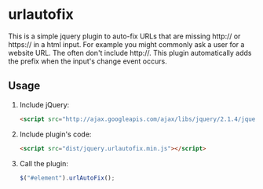 # urlautofix

This is a simple jquery plugin to auto-fix URLs that are missing http:// or https:// in a html input. 
For example you might commonly ask a user for a website URL. The often don't include http://. This plugin
automatically adds the prefix when the input's change event occurs.

## Usage

1. Include jQuery:

	```html
	<script src="http://ajax.googleapis.com/ajax/libs/jquery/2.1.4/jquery.min.js"></script>
	```

2. Include plugin's code:

	```html
	<script src="dist/jquery.urlautofix.min.js"></script>
	```

3. Call the plugin:

	```javascript
	$("#element").urlAutoFix();
	```


